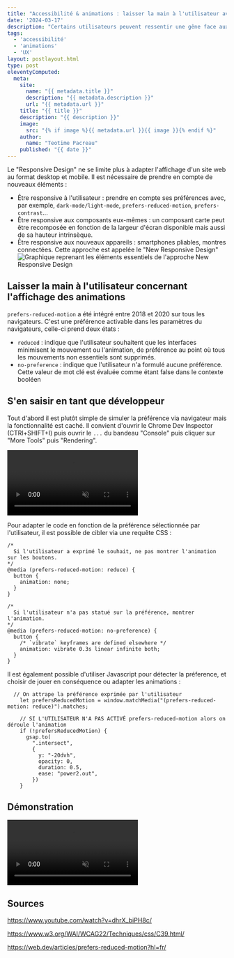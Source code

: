 ```yaml
---
title: "Accessibilité & animations : laisser la main à l'utilisateur avec prefers-reduced-motion"
date: '2024-03-17'
description: "Certains utilisateurs peuvent ressentir une gêne face aux animations des pages web. Prefers-reduced-motion détecte si l'utilisateur a demandé au système de minimiser la quantité d'animation ou de mouvement."
tags: 
  - 'accessibilité'
  - 'animations'
  - 'UX'
layout: postlayout.html
type: post
eleventyComputed:
  meta:
    site:
      name: "{{ metadata.title }}"
      description: "{{ metadata.description }}"
      url: "{{ metadata.url }}"
    title: "{{ title }}"
    description: "{{ description }}"
    image:
      src: "{% if image %}{{ metadata.url }}{{ image }}{% endif %}"
    author:
      name: "Teotime Pacreau"
    published: "{{ date }}"
---
```


Le "Responsive Design" ne se limite plus à adapter l'affichage d'un site web au format desktop et mobile. Il est nécessaire de prendre en compte de nouveaux éléments : 
- Être responsive à l'utilisateur : prendre en compte ses préférences avec, par exemple, `dark-mode/light-mode`, `prefers-reduced-motion`, `prefers-contrast`...
- Être responsive aux composants eux-mêmes : un composant carte peut être recomposée en fonction de la largeur d'écran disponible mais aussi de sa hauteur intrinsèque.
- Être responsive aux nouveaux appareils : smartphones pliables, montres connectées.
Cette approche est appelée le "New Responsive Design"
![Graphique reprenant les éléments essentiels de l'approche New Responsive Design](/img/new-responsive.png "Graphique reprenant les éléments essentiels de l'approche New Responsive Design")

## Laisser la main à l'utilisateur concernant l'affichage des animations
`prefers-reduced-motion` a été intégré entre 2018 et 2020 sur tous les navigateurs. C'est une préférence activable dans les paramètres du navigateurs, celle-ci prend deux états :
- `reduced` : indique que l'utilisateur souhaitent que les interfaces minimisent le mouvement ou l'animation, de préférence au point où tous les mouvements non essentiels sont supprimés.
- `no-preference` : indique que l'utilisateur n'a formulé aucune préférence. Cette valeur de mot clé est évaluée comme étant false dans le contexte booléen

## S'en saisir en tant que développeur
Tout d'abord il est plutôt simple de simuler la préférence via navigateur mais la fonctionnalité est caché. Il convient d'ouvrir le Chrome Dev Inspector (CTRl+SHIFT+I) puis ouvrir le `...` du bandeau "Console" puis cliquer sur "More Tools" puis "Rendering".

<video controls muted src="/img/activer-reduced-motion-navigateur.mp4" aria-label="Activer prefers-reduced-motion dans le navigateur" title="Activer prefers-reduced-motion dans le navigateur"></video>

Pour adapter le code en fonction de la préférence sélectionnée par l'utilisateur, il est possible de cibler via une requête CSS :

```
/*
  Si l'utilisateur a exprimé le souhait, ne pas montrer l'animation sur les boutons.
*/
@media (prefers-reduced-motion: reduce) {
  button {
    animation: none;
  }
}

/*
  Si l'utilisateur n'a pas statué sur la préférence, montrer l'animation.
*/
@media (prefers-reduced-motion: no-preference) {
  button {
    /* `vibrate` keyframes are defined elsewhere */
    animation: vibrate 0.3s linear infinite both;
  }
}
```
Il est également possible d'utiliser Javascript pour détecter la préference, et choisir de jouer en conséquence ou adapter les animations :
```
  // On attrape la préférence exprimée par l'utilisateur
    let prefersReducedMotion = window.matchMedia("(prefers-reduced-motion: reduce)").matches;

    // SI L'UTILISATEUR N'A PAS ACTIVÉ prefers-reduced-motion alors on déroule l'animation
    if (!prefersReducedMotion) {
      gsap.to(
        ".intersect",
        {
          y: "-20dvh",
          opacity: 0,
          duration: 0.5,
          ease: "power2.out",
        })
    }
```

## Démonstration
<video controls muted src="/img/prefers-reduced-motion.mp4" aria-label="Démonstration de l'avant après du déroulement des animations en fonction de la préférence exprimée par l'utilisateur" title="Démonstration de l'avant après du déroulement des animations en fonction de la préférence exprimée par l'utilisateur"></video>

## Sources 
<https://www.youtube.com/watch?v=dhrX_biPH8c/>

<https://www.w3.org/WAI/WCAG22/Techniques/css/C39.html/>

<https://web.dev/articles/prefers-reduced-motion?hl=fr/>